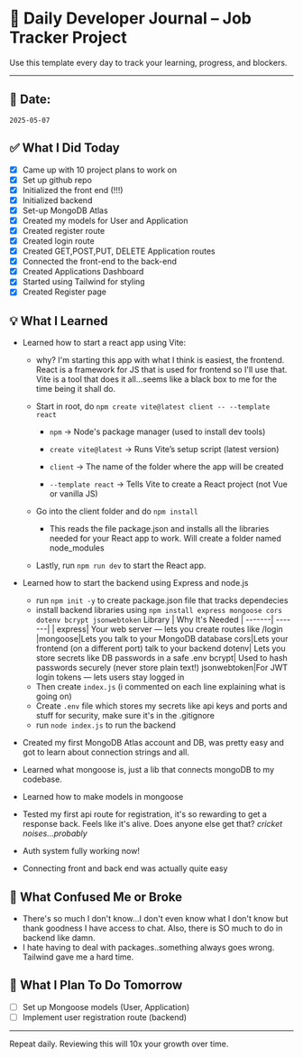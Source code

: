 
# 🧠 Daily Developer Journal – Job Tracker Project

Use this template every day to track your learning, progress, and blockers.

---

## 📅 Date:

`2025-05-07`

## ✅ What I Did Today

- [X] Came up with 10 project plans to work on
- [X] Set up github repo
- [X] Initialized the front end (!!!)
- [X] Initialized backend
- [X] Set-up MongoDB Atlas
- [X] Created my models for User and Application
- [X] Created register route
- [X] Created login route
- [X] Created GET,POST,PUT, DELETE Application routes
- [X] Connected the front-end to the back-end
- [X] Created Applications Dashboard
- [X] Started using Tailwind for styling
- [X] Created Register page

## 💡 What I Learned

- Learned how to start a react app using Vite:

    - why? I'm starting this app with what I think is easiest, the frontend. React is a framework for JS that is used for frontend so I'll use that. Vite is a tool that does it all...seems like a black box to me for the time being it shall do.

    - Start in root, do `npm create vite@latest client -- --template react`
        - `npm` → Node's package manager (used to install dev tools)

        - `create vite@latest` → Runs Vite’s setup script (latest version)

        - `client` → The name of the folder where the app will be created

        - `--template react` → Tells Vite to create a React project (not Vue or vanilla JS)
    - Go into the client folder and do `npm install` 

        - This reads the file package.json and installs all the libraries needed for your React app to work. Will create a folder named node_modules

    - Lastly, run `npm run dev` to start the React app.

- Learned how to start the backend using Express and node.js
    - run `npm init -y` to create package.json file that tracks dependecies
    - install backend libraries using `npm install express mongoose cors dotenv bcrypt jsonwebtoken`
        Library	| Why It's Needed
        | -------| -------|
        | express| Your web server — lets you create routes like /login
        |mongoose|Lets you talk to your MongoDB database
        cors|Lets your frontend (on a different port) talk to your backend
        dotenv| Lets you store secrets like DB passwords in a safe .env
        bcrypt| Used to hash passwords securely (never store plain text!)
        jsonwebtoken|For JWT login tokens — lets users stay logged in
    - Then create `index.js` (i commented on each line explaining what is going on)
    - Create `.env` file which stores my secrets like api keys and ports and stuff for security, make sure it's in the .gitignore
    - run `node index.js` to run the backend
- Created my first MongoDB Atlas account and DB, was pretty easy and got to learn about connection strings and all.
- Learned what mongoose is, just a lib that connects mongoDB to my codebase.
- Learned how to make models in mongoose
- Tested my first api route for registration, it's so rewarding to get a response back. Feels like it's alive. Does anyone else get that? *cricket noises...probably*
- Auth system fully working now!
- Connecting front and back end was actually quite easy
## 🚧 What Confused Me or Broke

- There's so much I don't know...I don't even know what I don't know but thank goodness I have access to chat. Also, there is SO much to do in backend like damn.
- I hate having to deal with packages..something always goes wrong. Tailwind gave me a hard time.

## 🔁 What I Plan To Do Tomorrow
- [ ] Set up Mongoose models (User, Application)
- [ ] Implement user registration route (backend)

---

Repeat daily. Reviewing this will 10x your growth over time.
